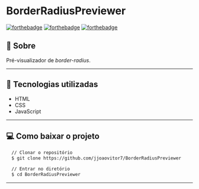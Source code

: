 # BorderRadiusPreviewer

[![forthebadge](https://forthebadge.com/images/badges/uses-html.svg)](https://forthebadge.com)
[![forthebadge](https://forthebadge.com/images/badges/uses-css.svg)](https://forthebadge.com)
[![forthebadge](https://forthebadge.com/images/badges/uses-js.svg)](https://forthebadge.com)


## :scroll: Sobre
Pré-visualizador de *border-radius*.

---


## :rocket: Tecnologias utilizadas
* HTML
* CSS
* JavaScript

---


## :computer: Como baixar o projeto
```bash
  // Clonar o repositório
  $ git clone https://github.com/jjoaovitor7/BorderRadiusPreviewer

  // Entrar no diretório
  $ cd BorderRadiusPreviewer
```

---
